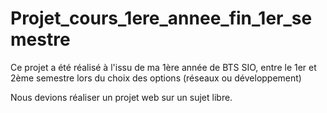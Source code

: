 # Projet_cours_1ere_annee_fin_1er_semestre
Ce projet a été réalisé à l'issu de ma 1ère année de BTS SIO, entre le 1er et 2ème semestre lors du choix des options (réseaux ou développement)

Nous devions réaliser un projet web sur un sujet libre.

